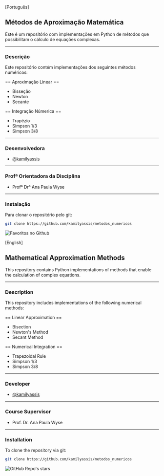 [Português]

## Métodos de Aproximação Matemática

Este é um repositório com implementações em Python de métodos que possibilitam o cálculo de equações complexas.

---

### Descrição

Este repositório contém implementações dos seguintes métodos numéricos:

== Aproximação Linear ==
- Bisseção
- Newton
- Secante

== Integração Númerica ==
- Trapézio
- Simpson 1/3
- Simpson 3/8
  
---

### Desenvolvedora

- [@kamilyassis](https://www.github.com/kamilyassis)

---

### Profª Orientadora da Disciplina

- Profª Drª Ana Paula Wyse

---

### Instalação

Para clonar o repositório pelo git:

```bash
git clone https://github.com/kamilyassis/metodos_numericos
````

![Favoritos no Github](https://img.shields.io/github/stars/kamilyassis/metodos_numericos?style=social)

[English]

## Mathematical Approximation Methods

This repository contains Python implementations of methods that enable the calculation of complex equations.

---

### Description

This repository includes implementations of the following numerical methods:

== Linear Approximation ==
- Bisection
- Newton's Method
- Secant Method

== Numerical Integration ==
- Trapezoidal Rule
- Simpson 1/3
- Simpson 3/8

---

### Developer

- [@kamilyassis](https://www.github.com/kamilyassis)

---

### Course Supervisor

- Prof. Dr. Ana Paula Wyse

---

### Installation

To clone the repository via git:

```bash
git clone https://github.com/kamilyassis/metodos_numericos
```

![GitHub Repo's stars](https://img.shields.io/github/stars/kamilyassis/metodos_numericos?style=social)



